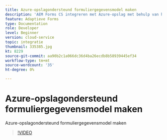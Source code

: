 ```yaml
---
title: Azure-opslagondersteund formuliergegevensmodel maken
description: 'AEM Forms CS integreren met Azure-opslag met behulp van het formuliergegevensmodel '
feature: Adaptieve Forms
type: Documentation
role: Developer
level: Beginner
version: cloud-service
topic: integratie
thumbnail: 335385.jpg
kt: 8229
source-git-commit: aa90b2c1a066dc36d4ba26ecdb8b58939445ef34
workflow-type: tm+mt
source-wordcount: '35'
ht-degree: 0%

---
```


# Azure-opslagondersteund formuliergegevensmodel maken

Azure-opslagondersteund formuliergegevensmodel maken

>[!VIDEO](https://video.tv.adobe.com/v/335385/?quality=12&learn=on)

